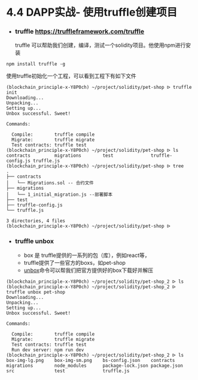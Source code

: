 # 4.4 DAPP实战- 使用truffle创建项目

- ### truffle https://truffleframework.com/truffle
   truffle 可以帮助我们创建，编译，测试一个solidity项目。他使用npm进行安装 
```
npm install truffle -g
```

  使用truffle初始化一个工程，可以看到工程下有如下文件
  
```shell
(blockchain_principle-x-Y8P0ch) ~/project/solidity/pet-shop ᐅ truffle init
Downloading...
Unpacking...
Setting up...
Unbox successful. Sweet!

Commands:

  Compile:        truffle compile
  Migrate:        truffle migrate
  Test contracts: truffle test
(blockchain_principle-x-Y8P0ch) ~/project/solidity/pet-shop ᐅ ls
contracts         migrations        test              truffle-config.js truffle.js
(blockchain_principle-x-Y8P0ch) ~/project/solidity/pet-shop ᐅ tree
.
├── contracts
│   └── Migrations.sol -- 合约文件
├── migrations
│   └── 1_initial_migration.js --部署脚本
├── test
├── truffle-config.js
└── truffle.js

3 directories, 4 files
(blockchain_principle-x-Y8P0ch) ~/project/solidity/pet-shop ᐅ

```

- ### truffle unbox 
  - box 是 truffle提供的一系列的包（库），例如react等，
  - truffle提供了一些官方的boxs，如pet-shop
  - [unbox](https://truffleframework.com/boxes/pet-shop)命令可以帮我们把官方提供好的box下载好并解压
  
```
(blockchain_principle-x-Y8P0ch) ~/project/solidity/pet-shop_2 ᐅ ls
(blockchain_principle-x-Y8P0ch) ~/project/solidity/pet-shop_2 ᐅ truffle unbox pet-shop
Downloading...
Unpacking...
Setting up...
Unbox successful. Sweet!

Commands:

  Compile:        truffle compile
  Migrate:        truffle migrate
  Test contracts: truffle test
  Run dev server: npm run dev
(blockchain_principle-x-Y8P0ch) ~/project/solidity/pet-shop_2 ᐅ ls
box-img-lg.png    box-img-sm.png    bs-config.json    contracts         migrations        node_modules      package-lock.json package.json      src               test              truffle.js
```